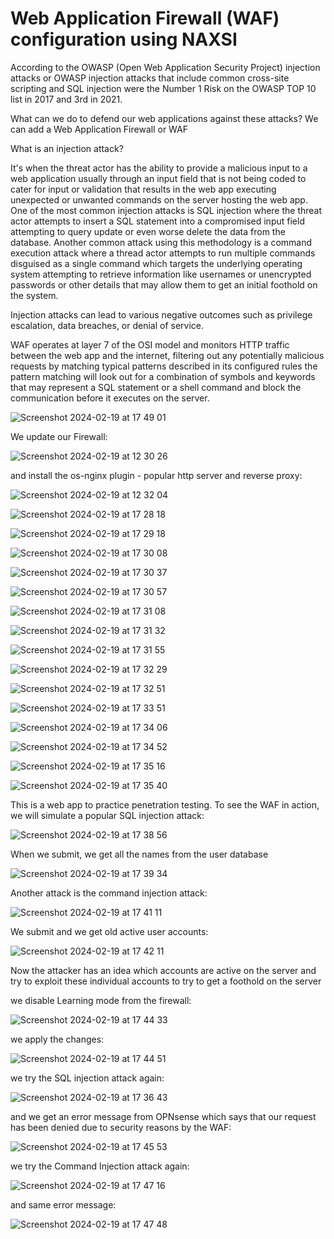 # Web Application Firewall (WAF) configuration using NAXSI


According to the OWASP (Open Web Application Security Project) injection attacks or OWASP injection attacks that include common cross-site scripting and SQL injection were the Number 1 Risk on the OWASP TOP 10 list in 2017 and 3rd in 2021.

What can we do to defend our web applications against these attacks? We can add a Web Application Firewall or WAF

What is an injection attack? 

It's when the threat actor has the ability to provide a malicious input to a web application usually through an input field that is not being coded to cater for input or validation that results in the web app executing unexpected or unwanted commands on the server hosting the web app. One of the most common injection attacks is SQL injection where the threat actor attempts to insert a SQL statement into a compromised input field attempting to query update or even worse delete the data from the database. Another common attack using this methodology is a command execution attack where a thread actor attempts to run multiple commands disguised as a single command which targets the underlying operating system attempting to retrieve information like usernames or unencrypted passwords or other details that may allow them to get an initial foothold on the system. 

Injection attacks can lead to various negative outcomes such as privilege escalation, data breaches, or denial of service.

WAF operates at layer 7 of the OSI model and monitors HTTP traffic between the web app and the internet, filtering out any potentially malicious requests by matching typical patterns described in its configured rules the pattern matching will look out for a combination of symbols and keywords that may represent a SQL statement or a shell command and block the communication before it executes on the server.


![Screenshot 2024-02-19 at 17 49 01](https://github.com/redjules/Firewall-configuration/assets/106017493/2430a49c-a2a8-4754-9a82-9af772f22b33)


We update our Firewall:

![Screenshot 2024-02-19 at 12 30 26](https://github.com/redjules/Firewall-configuration/assets/106017493/59119661-295f-4845-8c82-ed3bcb89623d)

and install the os-nginx plugin - popular http server and reverse proxy:


![Screenshot 2024-02-19 at 12 32 04](https://github.com/redjules/Firewall-configuration/assets/106017493/238e2410-c2a0-420c-8fe9-f980c8ff8415)

![Screenshot 2024-02-19 at 17 28 18](https://github.com/redjules/Firewall-configuration/assets/106017493/373e5c68-dd17-4988-89bb-fcef820d2457)

![Screenshot 2024-02-19 at 17 29 18](https://github.com/redjules/Firewall-configuration/assets/106017493/3557d7fc-51c5-4f2a-b7cd-e8e3a1a00ffd)

![Screenshot 2024-02-19 at 17 30 08](https://github.com/redjules/Firewall-configuration/assets/106017493/a73d2e4c-62b3-4f41-bfc4-59d38442b09e)

![Screenshot 2024-02-19 at 17 30 37](https://github.com/redjules/Firewall-configuration/assets/106017493/7dbd4a8a-b19f-4f14-a1ba-b6437003c94f)

![Screenshot 2024-02-19 at 17 30 57](https://github.com/redjules/Firewall-configuration/assets/106017493/46735678-51dd-401a-a89d-47b8af50c0e2)

![Screenshot 2024-02-19 at 17 31 08](https://github.com/redjules/Firewall-configuration/assets/106017493/b00d07af-6f07-4139-bec6-7a62a0274478)

![Screenshot 2024-02-19 at 17 31 32](https://github.com/redjules/Firewall-configuration/assets/106017493/4382b76c-a231-4b92-9a10-e85f42f70443)

![Screenshot 2024-02-19 at 17 31 55](https://github.com/redjules/Firewall-configuration/assets/106017493/59790582-2224-413f-b504-3da68543e231)

![Screenshot 2024-02-19 at 17 32 29](https://github.com/redjules/Firewall-configuration/assets/106017493/80fdc992-91c9-46ff-87d7-89ccc4d42d87)

![Screenshot 2024-02-19 at 17 32 51](https://github.com/redjules/Firewall-configuration/assets/106017493/7716f66f-fc32-416d-84bf-33988a2fa4a5)

![Screenshot 2024-02-19 at 17 33 51](https://github.com/redjules/Firewall-configuration/assets/106017493/d2b4aacb-669f-4a04-9117-0f9bcfd3bc0d)

![Screenshot 2024-02-19 at 17 34 06](https://github.com/redjules/Firewall-configuration/assets/106017493/26df8acd-ef52-4673-a5d6-f63bc009b6bf)

![Screenshot 2024-02-19 at 17 34 52](https://github.com/redjules/Firewall-configuration/assets/106017493/17fa549f-fa3a-4bea-9e25-32fb8fe15a6a)

![Screenshot 2024-02-19 at 17 35 16](https://github.com/redjules/Firewall-configuration/assets/106017493/49fd8e3b-65af-4d7c-98a3-9b3d309bce51)

![Screenshot 2024-02-19 at 17 35 40](https://github.com/redjules/Firewall-configuration/assets/106017493/2a16ad49-09e1-42b5-8b9b-59037e958ee0)

This is a web app to practice penetration testing. To see the WAF in action, we will simulate a popular SQL injection attack:

![Screenshot 2024-02-19 at 17 38 56](https://github.com/redjules/Firewall-configuration/assets/106017493/d6e206e0-35ed-4c23-81cb-9961ba1361ec)

When we submit, we get all the names from the user database

![Screenshot 2024-02-19 at 17 39 34](https://github.com/redjules/Firewall-configuration/assets/106017493/fcf7f027-ceea-418a-9169-45a2223e0d95)

Another attack is the command injection attack:

![Screenshot 2024-02-19 at 17 41 11](https://github.com/redjules/Firewall-configuration/assets/106017493/883e011c-5296-413d-884d-aa98b87adceb)

We submit and we get old active user accounts:

![Screenshot 2024-02-19 at 17 42 11](https://github.com/redjules/Firewall-configuration/assets/106017493/b25e02ea-b831-46a4-b668-0aa12af0791d)

Now the attacker has an idea which accounts are active on the server and try to exploit these individual accounts to try to get a foothold on the server


we disable Learning mode from the firewall:

![Screenshot 2024-02-19 at 17 44 33](https://github.com/redjules/Firewall-configuration/assets/106017493/8f62dcae-f574-40b8-9819-3cf19a83dd97)

we apply the changes:

![Screenshot 2024-02-19 at 17 44 51](https://github.com/redjules/Firewall-configuration/assets/106017493/9e5d2eb6-be80-4d4d-9a74-0703fe78531c)


we try the SQL injection attack again:

![Screenshot 2024-02-19 at 17 36 43](https://github.com/redjules/Firewall-configuration/assets/106017493/4bef6211-ba99-4a40-9779-61a64cdd6400)

and we get an error message from OPNsense which says that our request has been denied due to security reasons by the WAF:

![Screenshot 2024-02-19 at 17 45 53](https://github.com/redjules/Firewall-configuration/assets/106017493/b0913eeb-28d5-4dc9-b0ff-75b2cb94ac26)

we try the Command Injection attack again:

![Screenshot 2024-02-19 at 17 47 16](https://github.com/redjules/Firewall-configuration/assets/106017493/9a04f36c-0c7d-4b19-98da-aaeec4a61edb)

and same error message:

![Screenshot 2024-02-19 at 17 47 48](https://github.com/redjules/Firewall-configuration/assets/106017493/719ccf17-cafa-4482-af6b-bb992b07e6b9)



